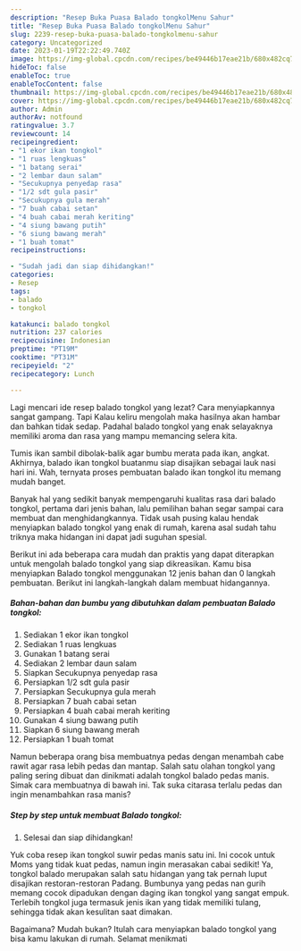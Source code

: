 ```yaml
---
description: "Resep Buka Puasa Balado tongkolMenu Sahur"
title: "Resep Buka Puasa Balado tongkolMenu Sahur"
slug: 2239-resep-buka-puasa-balado-tongkolmenu-sahur
category: Uncategorized
date: 2023-01-19T22:22:49.740Z
image: https://img-global.cpcdn.com/recipes/be49446b17eae21b/680x482cq70/balado-tongkol-foto-resep-utama.jpg
hideToc: false
enableToc: true
enableTocContent: false
thumbnail: https://img-global.cpcdn.com/recipes/be49446b17eae21b/680x482cq70/balado-tongkol-foto-resep-utama.jpg
cover: https://img-global.cpcdn.com/recipes/be49446b17eae21b/680x482cq70/balado-tongkol-foto-resep-utama.jpg
author: Admin
authorAv: notfound
ratingvalue: 3.7
reviewcount: 14
recipeingredient:
- "1 ekor ikan tongkol"
- "1 ruas lengkuas"
- "1 batang serai"
- "2 lembar daun salam"
- "Secukupnya penyedap rasa"
- "1/2 sdt gula pasir"
- "Secukupnya gula merah"
- "7 buah cabai setan"
- "4 buah cabai merah keriting"
- "4 siung bawang putih"
- "6 siung bawang merah"
- "1 buah tomat"
recipeinstructions:

- "Sudah jadi dan siap dihidangkan!"
categories:
- Resep
tags:
- balado
- tongkol

katakunci: balado tongkol 
nutrition: 237 calories
recipecuisine: Indonesian
preptime: "PT19M"
cooktime: "PT31M"
recipeyield: "2"
recipecategory: Lunch

---
```



Lagi mencari ide resep balado tongkol yang lezat? Cara menyiapkannya sangat gampang. Tapi Kalau keliru mengolah maka hasilnya akan hambar dan bahkan tidak sedap. Padahal balado tongkol yang enak selayaknya memiliki aroma dan rasa yang mampu memancing selera kita.


Tumis ikan sambil dibolak-balik agar bumbu merata pada ikan, angkat. Akhirnya, balado ikan tongkol buatanmu siap disajikan sebagai lauk nasi hari ini. Wah, ternyata proses pembuatan balado ikan tongkol itu memang mudah banget.

Banyak hal yang sedikit banyak mempengaruhi kualitas rasa dari balado tongkol, pertama dari jenis bahan, lalu pemilihan bahan segar sampai cara membuat dan menghidangkannya. Tidak usah pusing kalau hendak menyiapkan balado tongkol yang enak di rumah, karena asal sudah tahu triknya maka hidangan ini dapat jadi suguhan spesial.


Berikut ini ada beberapa cara mudah dan praktis yang dapat diterapkan untuk mengolah balado tongkol yang siap dikreasikan. Kamu bisa menyiapkan Balado tongkol menggunakan 12 jenis bahan dan 0 langkah pembuatan. Berikut ini langkah-langkah dalam membuat hidangannya.

<!--inarticleads1-->

##### Bahan-bahan dan bumbu yang dibutuhkan dalam pembuatan Balado tongkol:

1. Sediakan 1 ekor ikan tongkol
1. Sediakan 1 ruas lengkuas
1. Gunakan 1 batang serai
1. Sediakan 2 lembar daun salam
1. Siapkan Secukupnya penyedap rasa
1. Persiapkan 1/2 sdt gula pasir
1. Persiapkan Secukupnya gula merah
1. Persiapkan 7 buah cabai setan
1. Persiapkan 4 buah cabai merah keriting
1. Gunakan 4 siung bawang putih
1. Siapkan 6 siung bawang merah
1. Persiapkan 1 buah tomat


Namun beberapa orang bisa membuatnya pedas dengan menambah cabe rawit agar rasa lebih pedas dan mantap. Salah satu olahan tongkol yang paling sering dibuat dan dinikmati adalah tongkol balado pedas manis. Simak cara membuatnya di bawah ini. Tak suka citarasa terlalu pedas dan ingin menambahkan rasa manis? 

<!--inarticleads2-->

##### Step by step untuk membuat Balado tongkol:


1. Selesai dan siap dihidangkan!

Yuk coba resep ikan tongkol suwir pedas manis satu ini. Ini cocok untuk Moms yang tidak kuat pedas, namun ingin merasakan cabai sedikit! Ya, tongkol balado merupakan salah satu hidangan yang tak pernah luput disajikan restoran-restoran Padang. Bumbunya yang pedas nan gurih memang cocok dipadukan dengan daging ikan tongkol yang sangat empuk. Terlebih tongkol juga termasuk jenis ikan yang tidak memiliki tulang, sehingga tidak akan kesulitan saat dimakan. 

Bagaimana? Mudah bukan? Itulah cara menyiapkan balado tongkol yang bisa kamu lakukan di rumah. Selamat menikmati
